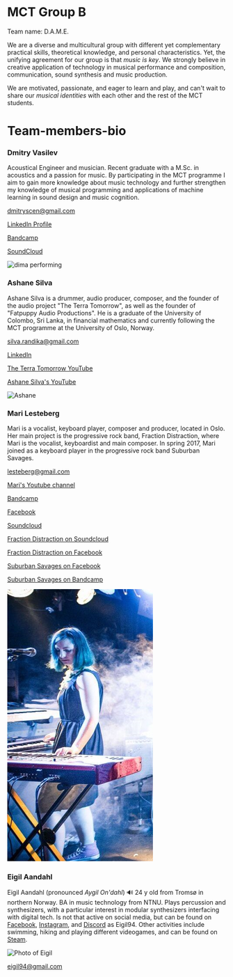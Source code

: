 # MCT Group B
Team name: D.A.M.E.

We are a diverse and multicultural group with different yet complementary practical skills, theoretical knowledge, and personal characteristics. Yet, the unifying agreement for our group is that *music is key*. We strongly believe in creative application of technology in musical performance and composition, communication, sound synthesis and music production.

We are motivated, passionate, and eager to learn and play, and can't wait to share our *musical identities* with each other and the rest of the MCT students.

# Team-members-bio
### Dmitry Vasilev
Acoustical Engineer and musician. Recent graduate with a M.Sc. in acoustics and a passion for music. By participating in the MCT programme I aim to gain more knowledge about music technology and further strengthen my knowledge of musical programming and applications of machine learning in sound design and music cognition.

dmitryscen@gmail.com

[LinkedIn Profile](https://www.linkedin.com/in/dmvas/)

[Bandcamp](https://machinesque.bandcamp.com/)

[SoundCloud](https://soundcloud.com/machinesque/)

![dima performing](https://scontent-arn2-1.xx.fbcdn.net/v/t1.0-9/39880801_2050914391889787_2028684513290223616_n.jpg?_nc_cat=0&oh=9d99baeb20372179a08fbdb75dd8c429&oe=5BFAEEE8)

### Ashane Silva
Ashane Silva is a drummer, audio producer, composer, and the founder of the audio project "The Terra Tomorrow", as well as the founder of "Fatpuppy Audio Productions". He is a graduate of the University of Colombo, Sri Lanka, in financial mathematics and currently following the MCT programme at the University of Oslo, Norway.

silva.randika@gmail.com

[LinkedIn](https://www.linkedin.com/in/ashane-silva-6293098/)

[The Terra Tomorrow YouTube](https://www.youtube.com/channel/UCVXikii-kPspIPeG-MqVVgQ)

[Ashane Silva's YouTube](https://www.youtube.com/user/Ashanous)

![Ashane](https://scontent-arn2-1.xx.fbcdn.net/v/t1.0-9/998808_665348266818985_1003381013_n.jpg?_nc_cat=0&oh=24e081cdaefadca0220678050978ffce&oe=5BF63254)

### Mari Lesteberg
Mari is a vocalist, keyboard player, composer and producer, located in Oslo.
Her main project is the progressive rock band, Fraction Distraction, where Mari is the vocalist,  keyboardist and main composer. In spring 2017, Mari joined as a keyboard player in the progressive rock band Suburban Savages.

lesteberg@gmail.com

[Mari's Youtube channel](https://www.youtube.com/user/maisplante)

[Bandcamp](https://marilesteberg.bandcamp.com/)

[Facebook](https://www.facebook.com/FractionMari/)

[Soundcloud](https://soundcloud.com/mari-lesteberg)

[Fraction Distraction on Soundcloud](https://soundcloud.com/fractiondistraction)

[Fraction Distraction on Facebook](https://www.facebook.com/fractiondistraction)

[Suburban Savages on Facebook](https://www.facebook.com/SuburbanSavages)

[Suburban Savages on Bandcamp](https://suburbansavages.bandcamp.com/)

![Photo of Mari](https://github.com/MCTgroupB/Team-members-bio/blob/master/maribilde.jpg)

### Eigil Aandahl
Eigil Aandahl \(pronounced _Aygil On'dahl_\) :loud_sound:
24 y old from Tromsø in northern Norway. BA in music technology from NTNU. Plays percussion and synthesizers, with a particular interest in modular synthesizers interfacing with digital tech. Is not that active on social media, but can be found on [Facebook](https://www.facebook.com/eigil.aandahl), [Instagram](https://www.instagram.com/eigil94/), and [Discord](https://discordapp.com/) as Eigil94.
Other activities include swimming, hiking and playing different videogames, and can be found on [Steam](https://steamcommunity.com/id/eigil94).

![Photo of Eigil](https://scontent-arn2-1.xx.fbcdn.net/v/t1.0-0/p206x206/309490_10150891644007382_69550435_n.jpg?_nc_cat=0&oh=b60846e7be1e523b1fbcefce36663971&oe=5C3BADC4)

eigil94@gmail.com
